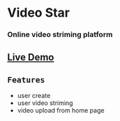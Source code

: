 # Video Star
### Online video striming platform
## [Live Demo]('https://www.youtube.com/watch?v=m5gLN6etKtY') 

## `Features`
- user create
- user video striming
- video upload from home page